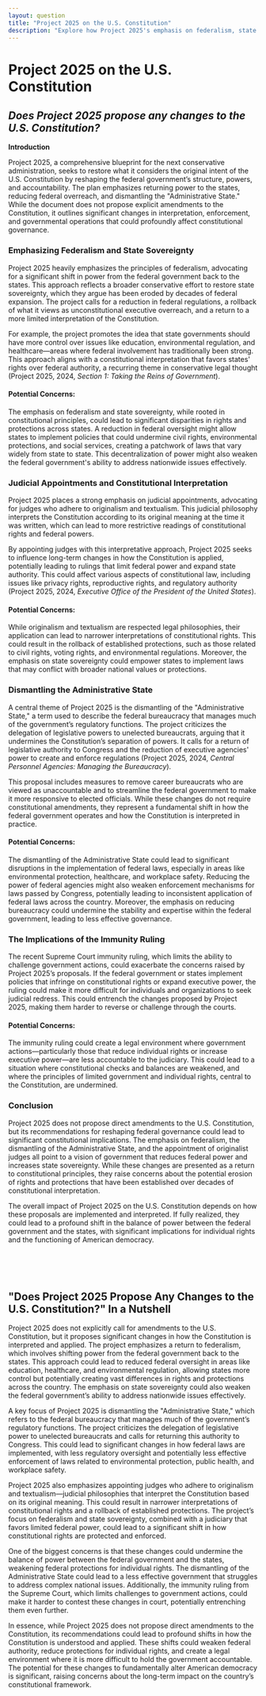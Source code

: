 ```yaml
---
layout: question
title: "Project 2025 on the U.S. Constitution"
description: "Explore how Project 2025's emphasis on federalism, state sovereignty, and limiting federal power could impact the interpretation and enforcement of the U.S. Constitution."
---
```


# Project 2025 on the U.S. Constitution

## *Does Project 2025 propose any changes to the U.S. Constitution?*

**Introduction**

Project 2025, a comprehensive blueprint for the next conservative administration, seeks to restore what it considers the original intent of the U.S. Constitution by reshaping the federal government’s structure, powers, and accountability. The plan emphasizes returning power to the states, reducing federal overreach, and dismantling the "Administrative State." While the document does not propose explicit amendments to the Constitution, it outlines significant changes in interpretation, enforcement, and governmental operations that could profoundly affect constitutional governance.


### Emphasizing Federalism and State Sovereignty

Project 2025 heavily emphasizes the principles of federalism, advocating for a significant shift in power from the federal government back to the states. This approach reflects a broader conservative effort to restore state sovereignty, which they argue has been eroded by decades of federal expansion. The project calls for a reduction in federal regulations, a rollback of what it views as unconstitutional executive overreach, and a return to a more limited interpretation of the Constitution.

For example, the project promotes the idea that state governments should have more control over issues like education, environmental regulation, and healthcare—areas where federal involvement has traditionally been strong. This approach aligns with a constitutional interpretation that favors states' rights over federal authority, a recurring theme in conservative legal thought (Project 2025, 2024, *Section 1: Taking the Reins of Government*).

#### Potential Concerns:
The emphasis on federalism and state sovereignty, while rooted in constitutional principles, could lead to significant disparities in rights and protections across states. A reduction in federal oversight might allow states to implement policies that could undermine civil rights, environmental protections, and social services, creating a patchwork of laws that vary widely from state to state. This decentralization of power might also weaken the federal government's ability to address nationwide issues effectively.

### Judicial Appointments and Constitutional Interpretation

Project 2025 places a strong emphasis on judicial appointments, advocating for judges who adhere to originalism and textualism. This judicial philosophy interprets the Constitution according to its original meaning at the time it was written, which can lead to more restrictive readings of constitutional rights and federal powers.

By appointing judges with this interpretative approach, Project 2025 seeks to influence long-term changes in how the Constitution is applied, potentially leading to rulings that limit federal power and expand state authority. This could affect various aspects of constitutional law, including issues like privacy rights, reproductive rights, and regulatory authority (Project 2025, 2024, *Executive Office of the President of the United States*).

#### Potential Concerns:
While originalism and textualism are respected legal philosophies, their application can lead to narrower interpretations of constitutional rights. This could result in the rollback of established protections, such as those related to civil rights, voting rights, and environmental regulations. Moreover, the emphasis on state sovereignty could empower states to implement laws that may conflict with broader national values or protections.

### Dismantling the Administrative State

A central theme of Project 2025 is the dismantling of the "Administrative State," a term used to describe the federal bureaucracy that manages much of the government’s regulatory functions. The project criticizes the delegation of legislative powers to unelected bureaucrats, arguing that it undermines the Constitution’s separation of powers. It calls for a return of legislative authority to Congress and the reduction of executive agencies' power to create and enforce regulations (Project 2025, 2024, *Central Personnel Agencies: Managing the Bureaucracy*).

This proposal includes measures to remove career bureaucrats who are viewed as unaccountable and to streamline the federal government to make it more responsive to elected officials. While these changes do not require constitutional amendments, they represent a fundamental shift in how the federal government operates and how the Constitution is interpreted in practice.

#### Potential Concerns:
The dismantling of the Administrative State could lead to significant disruptions in the implementation of federal laws, especially in areas like environmental protection, healthcare, and workplace safety. Reducing the power of federal agencies might also weaken enforcement mechanisms for laws passed by Congress, potentially leading to inconsistent application of federal laws across the country. Moreover, the emphasis on reducing bureaucracy could undermine the stability and expertise within the federal government, leading to less effective governance.

### The Implications of the Immunity Ruling

The recent Supreme Court immunity ruling, which limits the ability to challenge government actions, could exacerbate the concerns raised by Project 2025’s proposals. If the federal government or states implement policies that infringe on constitutional rights or expand executive power, the ruling could make it more difficult for individuals and organizations to seek judicial redress. This could entrench the changes proposed by Project 2025, making them harder to reverse or challenge through the courts.

#### Potential Concerns:
The immunity ruling could create a legal environment where government actions—particularly those that reduce individual rights or increase executive power—are less accountable to the judiciary. This could lead to a situation where constitutional checks and balances are weakened, and where the principles of limited government and individual rights, central to the Constitution, are undermined.

### Conclusion

Project 2025 does not propose direct amendments to the U.S. Constitution, but its recommendations for reshaping federal governance could lead to significant constitutional implications. The emphasis on federalism, the dismantling of the Administrative State, and the appointment of originalist judges all point to a vision of government that reduces federal power and increases state sovereignty. While these changes are presented as a return to constitutional principles, they raise concerns about the potential erosion of rights and protections that have been established over decades of constitutional interpretation.

The overall impact of Project 2025 on the U.S. Constitution depends on how these proposals are implemented and interpreted. If fully realized, they could lead to a profound shift in the balance of power between the federal government and the states, with significant implications for individual rights and the functioning of American democracy.

<br><br><br>

## <span id="nutshell">"Does Project 2025 Propose Any Changes to the U.S. Constitution?" In a Nutshell</span>

Project 2025 does not explicitly call for amendments to the U.S. Constitution, but it proposes significant changes in how the Constitution is interpreted and applied. The project emphasizes a return to federalism, which involves shifting power from the federal government back to the states. This approach could lead to reduced federal oversight in areas like education, healthcare, and environmental regulation, allowing states more control but potentially creating vast differences in rights and protections across the country. The emphasis on state sovereignty could also weaken the federal government’s ability to address nationwide issues effectively.

A key focus of Project 2025 is dismantling the "Administrative State," which refers to the federal bureaucracy that manages much of the government’s regulatory functions. The project criticizes the delegation of legislative power to unelected bureaucrats and calls for returning this authority to Congress. This could lead to significant changes in how federal laws are implemented, with less regulatory oversight and potentially less effective enforcement of laws related to environmental protection, public health, and workplace safety.

Project 2025 also emphasizes appointing judges who adhere to originalism and textualism—judicial philosophies that interpret the Constitution based on its original meaning. This could result in narrower interpretations of constitutional rights and a rollback of established protections. The project’s focus on federalism and state sovereignty, combined with a judiciary that favors limited federal power, could lead to a significant shift in how constitutional rights are protected and enforced.

One of the biggest concerns is that these changes could undermine the balance of power between the federal government and the states, weakening federal protections for individual rights. The dismantling of the Administrative State could lead to a less effective government that struggles to address complex national issues. Additionally, the immunity ruling from the Supreme Court, which limits challenges to government actions, could make it harder to contest these changes in court, potentially entrenching them even further.

In essence, while Project 2025 does not propose direct amendments to the Constitution, its recommendations could lead to profound shifts in how the Constitution is understood and applied. These shifts could weaken federal authority, reduce protections for individual rights, and create a legal environment where it is more difficult to hold the government accountable. The potential for these changes to fundamentally alter American democracy is significant, raising concerns about the long-term impact on the country’s constitutional framework.
